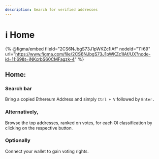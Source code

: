 ```yaml
---
description: Search for verified addresses
---
```


# ℹ Home

{% @figma/embed fileId="2CS6NJbgS73J1pWKZc1IAf" nodeId="11:69" url="https://www.figma.com/file/2CS6NJbgS73J1pWKZc1IAf/UX?node-id=11:69&t=jNKcrbS60CMFagzk-4" %}

## **Home:**

### Search bar

Bring a copied Ethereum Address and simply `Ctrl + V` followed by `Enter.`

### Alternatively,

Browse the top addresses, ranked on votes, for each OI classification by clicking on the respective button.

### Optionally

Connect your wallet to gain voting rights.
